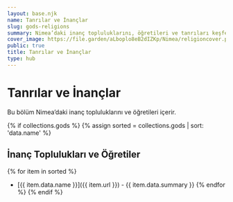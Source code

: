```yaml
---
layout: base.njk
name: Tanrılar ve İnançlar
slug: gods-religions
summary: Nimea’daki inanç topluluklarını, öğretileri ve tanrıları keşfedin.
cover_image: https://file.garden/aLboplo8eB2dIZKp/Nimea/religioncover.png
public: true
title: Tanrılar ve İnançlar
type: hub
---
```


# Tanrılar ve İnançlar

Bu bölüm Nimea’daki inanç topluluklarını ve öğretileri içerir.

{% if collections.gods %}
{% assign sorted = collections.gods | sort: 'data.name' %}
## İnanç Toplulukları ve Öğretiler

{% for item in sorted %}
- [{{ item.data.name }}]({{ item.url }}) - {{ item.data.summary }}
{% endfor %}
{% endif %}
